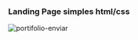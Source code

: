 ### Landing Page simples html/css
![portifolio-enviar](https://user-images.githubusercontent.com/77547964/213926459-c7fbf29f-abea-4356-81a6-ef98f65a98ac.png)
